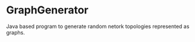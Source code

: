 GraphGenerator
==============

Java based program to generate random netork topologies represented as graphs.
